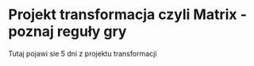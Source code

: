 # Projekt transformacja czyli Matrix - poznaj reguły gry

Tutaj pojawi sie 5 dni z projektu transformacji
